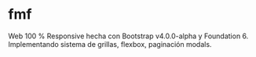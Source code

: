 # fmf
Web 100 % Responsive hecha con Bootstrap v4.0.0-alpha y Foundation 6. Implementando sistema de grillas, flexbox, paginación modals.
